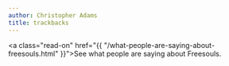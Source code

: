 ```yaml
---
author: Christopher Adams
title: trackbacks
---
```


<a class="read-on" href="{{ "/what-people-are-saying-about-freesouls.html" }}">See what people are saying about Freesouls.</a>
